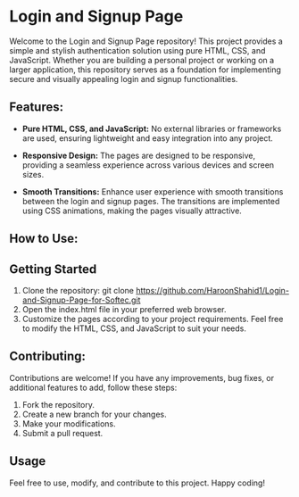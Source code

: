 # Login and Signup Page

Welcome to the Login and Signup Page repository! This project provides a simple and stylish authentication solution using pure HTML, CSS, and JavaScript. Whether you are building a personal project or working on a larger application, this repository serves as a foundation for implementing secure and visually appealing login and signup functionalities.

## Features:

- **Pure HTML, CSS, and JavaScript:** No external libraries or frameworks are used, ensuring lightweight and easy integration into any project.

- **Responsive Design:** The pages are designed to be responsive, providing a seamless experience across various devices and screen sizes.

- **Smooth Transitions:** Enhance user experience with smooth transitions between the login and signup pages. The transitions are implemented using CSS animations, making the pages visually attractive.

## How to Use:

## Getting Started

  1. Clone the repository: git clone https://github.com/HaroonShahid1/Login-and-Signup-Page-for-Softec.git
  2. Open the index.html file in your preferred web browser.
  3. Customize the pages according to your project requirements. Feel free to modify the HTML, CSS, and JavaScript to suit your needs.

## Contributing:

Contributions are welcome! If you have any improvements, bug fixes, or additional features to add, follow these steps:

  1. Fork the repository.
  2. Create a new branch for your changes.
  3. Make your modifications.
  4. Submit a pull request.

## Usage

Feel free to use, modify, and contribute to this project. Happy coding!
